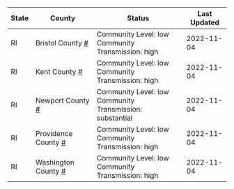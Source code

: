 State | County | Status | Last Updated
--- | --- | --- | --- 
RI | Bristol County <a href="#bristol_county">#</a> | <a name="bristol_county"></a>Community Level: low<br/>Community Transmission: high | 2022-11-04
RI | Kent County <a href="#kent_county">#</a> | <a name="kent_county"></a>Community Level: low<br/>Community Transmission: high | 2022-11-04
RI | Newport County <a href="#newport_county">#</a> | <a name="newport_county"></a>Community Level: low<br/>Community Transmission: substantial | 2022-11-04
RI | Providence County <a href="#providence_county">#</a> | <a name="providence_county"></a>Community Level: low<br/>Community Transmission: high | 2022-11-04
RI | Washington County <a href="#washington_county">#</a> | <a name="washington_county"></a>Community Level: low<br/>Community Transmission: high | 2022-11-04

